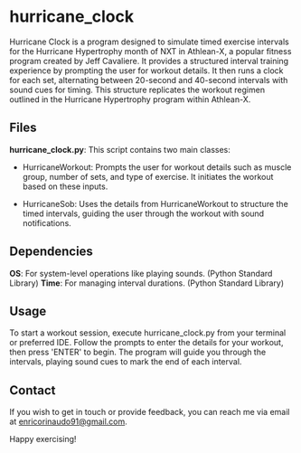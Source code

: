# hurricane_clock

Hurricane Clock is a program designed to simulate timed exercise intervals for the Hurricane Hypertrophy month of NXT in Athlean-X, a popular fitness program created by Jeff Cavaliere.
It provides a structured interval training experience by prompting the user for workout details. It then runs a clock for each set, alternating between 20-second and 40-second intervals with sound cues for timing. This structure replicates the workout regimen outlined in the Hurricane Hypertrophy program within Athlean-X.

## Files

**hurricane_clock.py**:
This script contains two main classes:

- HurricaneWorkout: Prompts the user for workout details such as muscle group, number of sets, and type of exercise. It initiates the workout based on these inputs.
  
- HurricaneSob: Uses the details from HurricaneWorkout to structure the timed intervals, guiding the user through the workout with sound notifications.

## Dependencies

**OS**: For system-level operations like playing sounds. (Python Standard Library)
**Time**: For managing interval durations. (Python Standard Library)

## Usage

To start a workout session, execute hurricane_clock.py from your terminal or preferred IDE.
Follow the prompts to enter the details for your workout, then press 'ENTER' to begin. The program will guide you through the intervals, playing sound cues to mark the end of each interval.

## Contact

If you wish to get in touch or provide feedback, you can reach me via email at <enricorinaudo91@gmail.com>.

Happy exercising!
